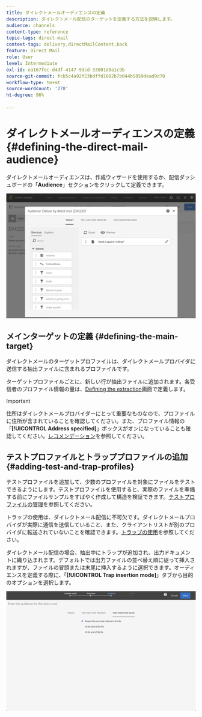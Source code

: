 ```yaml
---
title: ダイレクトメールオーディエンスの定義
description: ダイレクトメール配信のターゲットを定義する方法を説明します。
audience: channels
content-type: reference
topic-tags: direct-mail
context-tags: delivery,directMailContent,back
feature: Direct Mail
role: User
level: Intermediate
exl-id: ea167fec-d4df-4147-9dcd-33001d8a1c9b
source-git-commit: fcb5c4a92f23bdffd1082b7b044b5859dead9d70
workflow-type: tm+mt
source-wordcount: '278'
ht-degree: 96%

---
```


# ダイレクトメールオーディエンスの定義{#defining-the-direct-mail-audience}

ダイレクトメールオーディエンスは、作成ウィザードを使用するか、配信ダッシュボードの「**Audience**」セクションをクリックして定義できます。

![](assets/direct_mail_15.png)

## メインターゲットの定義 {#defining-the-main-target}

ダイレクトメールのターゲットプロファイルは、ダイレクトメールプロバイダに送信する抽出ファイルに含まれるプロファイルです。

ターゲットプロファイルごとに、新しい行が抽出ファイルに追加されます。各受信者のプロファイル情報の量は、[Defining the extraction](../../channels/using/defining-the-direct-mail-content.md#defining-the-extraction)画面で定義します。

>[!IMPORTANT]
>
>住所はダイレクトメールプロバイダーにとって重要なものなので、プロファイルに住所が含まれていることを確認してください。また、プロファイル情報の「**[!UICONTROL Address specified]**」ボックスがオンになっていることも確認してください。[レコメンデーション](../../channels/using/about-direct-mail.md#recommendations)を参照してください。

## テストプロファイルとトラッププロファイルの追加 {#adding-test-and-trap-profiles}

テストプロファイルを追加して、少数のプロファイルを対象にファイルをテストできるようにします。テストプロファイルを使用すると、実際のファイルを準備する前にファイルサンプルをすばやく作成して構造を検証できます。[テストプロファイルの管理](../../audiences/using/managing-test-profiles.md)を参照してください。

トラップの使用は、ダイレクトメール配信に不可欠です。ダイレクトメールプロバイダが実際に通信を送信していること、また、クライアントリストが別のプロバイダに転送されていないことを確認できます。[トラップの使用](../../sending/using/using-traps.md)を参照してください。

ダイレクトメール配信の場合、抽出中にトラップが追加され、出力ドキュメントに織り込まれます。デフォルトでは出力ファイルの並べ替え順に従って挿入されますが、ファイルの冒頭または末尾に挿入するように選択できます。オーディエンスを定義する際に、「**[!UICONTROL Trap insertion mode]**」タブから目的のオプションを選択します。

![](assets/direct_mail_trap_insertion_mode.png)
